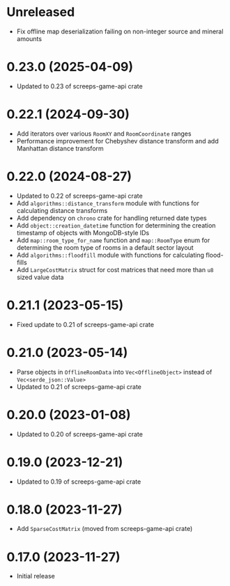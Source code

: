 Unreleased
==========

- Fix offline map deserialization failing on non-integer source and mineral amounts

0.23.0 (2025-04-09)
===================

- Updated to 0.23 of screeps-game-api crate

0.22.1 (2024-09-30)
===================

- Add iterators over various `RoomXY` and `RoomCoordinate` ranges
- Performance improvement for Chebyshev distance transform and add Manhattan distance transform

0.22.0 (2024-08-27)
===================

- Updated to 0.22 of screeps-game-api crate
- Add `algorithms::distance_transform` module with functions for calculating distance transforms
- Add dependency on `chrono` crate for handling returned date types
- Add `object::creation_datetime` function for determining the creation timestamp of objects
  with MongoDB-style IDs
- Add `map::room_type_for_name` function and `map::RoomType` enum for determining the room type
  of rooms in a default sector layout
- Add `algorithms::floodfill` module with functions for calculating flood-fills
- Add `LargeCostMatrix` struct for cost matrices that need more than `u8` sized value data

0.21.1 (2023-05-15)
===================

- Fixed update to 0.21 of screeps-game-api crate

0.21.0 (2023-05-14)
===================

- Parse objects in `OfflineRoomData` into `Vec<OfflineObject>` instead of `Vec<serde_json::Value>`
- Updated to 0.21 of screeps-game-api crate

0.20.0 (2023-01-08)
===================

- Updated to 0.20 of screeps-game-api crate

0.19.0 (2023-12-21)
===================

- Updated to 0.19 of screeps-game-api crate

0.18.0 (2023-11-27)
===================

- Add `SparseCostMatrix` (moved from screeps-game-api crate)

0.17.0 (2023-11-27)
===================

- Initial release
